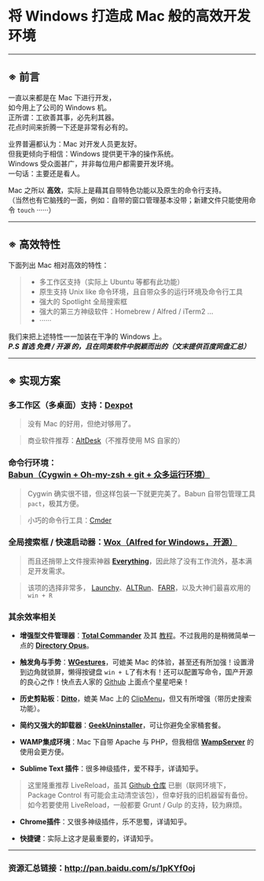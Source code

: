 # 将 Windows 打造成 Mac 般的高效开发环境


----------

## ※ 前言
一直以来都是在 Mac 下进行开发，  
如今用上了公司的 Windows 机。  
正所谓：工欲善其事，必先利其器。  
花点时间来折腾一下还是非常有必有的。  

业界普遍都认为：Mac 对开发人员更友好。  
但我更倾向于相信：Windows 提供更干净的操作系统。  
Windows 受众面甚广，并非每位用户都需要开发环境。  
一句话：主要还是看人。  

Mac 之所以 **高效**，实际上是藉其自带特色功能以及原生的命令行支持。  
（当然也有它脑残的一面，例如：自带的窗口管理基本没带；新建文件只能使用命令 ```touch``` ······）


----------

## ※ 高效特性
下面列出 Mac 相对高效的特性：

> * 多工作区支持（实际上 Ubuntu 等都有此功能）
> * 原生支持 Unix like 命令环境，且自带众多的运行环境及命令行工具
> * 强大的 Spotlight 全局搜索框
> * 强大的第三方神级软件：Homebrew / Alfred / iTerm2 ...
> * ······

  
我们来把上述特性一一加装在干净的 Windows 上。  
***P.S 首选 免费 / 开源 的，且在同类软件中脱颖而出的（文末提供百度网盘汇总）***


----------

## ※ 实现方案

### 多工作区（多桌面）支持：**[Dexpot](http://dexpot.de/)**

> 没有 Mac 的好用，但绝对够用了。

> 商业软件推荐：[AltDesk](http://www.astonshell.com/altdesk/)（不推荐使用 MS 自家的）


### 命令行环境：**[Babun（Cygwin + Oh-my-zsh + git + 众多运行环境）](http://babun.github.io/)**

> Cygwin 确实很不错，但这样包装一下就更完美了。Babun 自带包管理工具 ```pact```，极其方便。

> 小巧的命令行工具：[Cmder](https://github.com/cmderdev/cmder)

### 全局搜索框 / 快速启动器：**[Wox（Alfred for Windows，开源）](http://www.getwox.com/)**

> 而且还捎带上文件搜索神器 **[Everything](http://www.voidtools.com/)**，因此除了没有工作流外，基本满足开发需求。  

> 该项的选择非常多， [Launchy](http://launchy.net/)、[ALTRun](https://code.google.com/archive/p/altrun/)、[FARR](http://www.donationcoder.com/Software/Mouser/findrun/index.html)，以及大神们最喜欢用的 ```win + R```


### 其余效率相关
- **增强型文件管理器**：**[Total Commander](http://www.ghisler.com/)** 及其 [教程](https://xbeta.info/studytc/index.htm)。不过我用的是稍微简单一点的 **[Directory Opus](http://www.gpsoft.com.au/)**。  
  
- **触发角与手势**：**[WGestures](http://www.yingdev.com/projects/wgestures)**，可媲美 Mac 的体验，甚至还有所加强！设置滑到边角就锁屏，懒得按键盘 ```win + L```了有木有！还可以配置写命令，国产开源的良心之作！快点去人家的 [Github](https://github.com/yingDev/WGestures) 上面点个星星吧亲！  
  
- **历史剪贴板**：**[Ditto](http://ditto-cp.sourceforge.net/)**，媲美 Mac 上的 [ClipMenu](http://www.clipmenu.com/)，但又有所增强（带历史搜索功能）。  
  
- **简约又强大的卸载器**：**[GeekUninstaller](http://www.geekuninstaller.com/)**，可让你避免全家桶套餐。  
  
- **WAMP集成环境**：Mac 下自带 Apache 与 PHP，但我相信 **[WampServer](http://www.wampserver.com/)** 的使用会更方便。  
    
- **Sublime Text 插件**：很多神级插件，爱不释手，详请知乎。
> 这里隆重推荐 LiveReload，虽其 [Github 仓库](https://github.com/dz0ny/LiveReload-sublimetext2) 已删（联网环境下，Package Control 有可能会主动清空该包），但幸好我的旧机器留有备份。如今若要使用 LiveReload，一般都要 Grunt / Gulp 的支持，较为麻烦。
  
- **Chrome插件**：又很多神级插件，乐不思蜀，详请知乎。  
  
- **快捷键**：实际上这才是最重要的，详请知乎。  


----------

### 资源汇总链接：http://pan.baidu.com/s/1pKYf0oj
